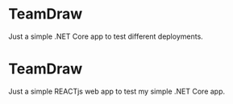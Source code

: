 # TeamDraw
Just a simple .NET Core app to test different deployments.
# TeamDraw
Just a simple REACTjs web app to test my simple .NET Core app.
